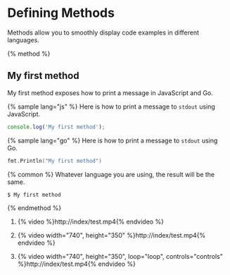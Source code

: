 # Defining Methods

Methods allow you to smoothly display code examples in different languages.

{% method %}
## My first method

My first method exposes how to print a message in JavaScript and Go.

{% sample lang="js" %}
Here is how to print a message to `stdout` using JavaScript.

```js
console.log('My first method');
```

{% sample lang="go" %}
Here is how to print a message to `stdout` using Go.

```go
fmt.Println("My first method")
```

{% common %}
Whatever language you are using, the result will be the same.

```bash
$ My first method
```
{% endmethod %}

1. {% video %}http://index/test.mp4{% endvideo %}

2. {% video width="740", height="350" %}http://index/test.mp4{% endvideo %}

3. {% video width="740", height="350", loop="loop", controls="controls" %}http://index/test.mp4{% endvideo %}




